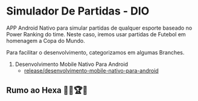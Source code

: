# Simulador De Partidas - DIO

APP Android Nativo para simular partidas de qualquer esporte baseado no Power Ranking do time. Neste caso, iremos usar partidas de Futebol em homenagem a Copa do Mundo. 

Para facilitar o desenvolvimento, categorizamos em algumas Branches.

1. Desenvolvimento Mobile Nativo Para Android
   - [release/desenvolvimento-mobile-nativo-para-android](https://github.com/artnomic/simuladorDePartidas-DIO/tree/release/desenvolvimento-mobile-nativo-para-android)






## Rumo ao Hexa :partying_face::tada::trophy::medal_sports:
